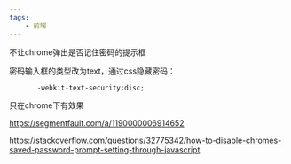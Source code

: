 ```yaml
---
tags:
    - 前端
---
```


不让chrome弹出是否记住密码的提示框

密码输入框的类型改为text，通过css隐藏密码：

           -webkit-text-security:disc;

只在chrome下有效果





https://segmentfault.com/a/1190000006914652



https://stackoverflow.com/questions/32775342/how-to-disable-chromes-saved-password-prompt-setting-through-javascript

